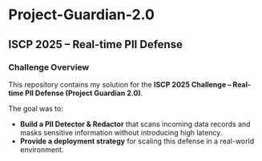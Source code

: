 # Project-Guardian-2.0

## ISCP 2025 – Real-time PII Defense

###  Challenge Overview

This repository contains my solution for the **ISCP 2025 Challenge – Real-time PII Defense (Project Guardian 2.0)**.

The goal was to:

* **Build a PII Detector & Redactor** that scans incoming data records and masks sensitive information without introducing high latency.
* **Provide a deployment strategy** for scaling this defense in a real-world environment.
